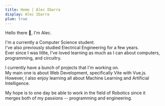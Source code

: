 ```yaml
---
title: Home | Alec Ibarra
display: Alec Ibarra
plum: true
---
```


Hello there 👋, I'm <span fw-900>Alec</span>.<br>

I'm a currently a <span fw-900>Computer Science</span> student.<br>
I've also previously studied <span fw-900>Electrical Engineering</span> for a few years.<br>
Ever since I was little, I've loved learning as much as I can about computers, programming, and circuitry.<br>

I currently have a bunch of projects that I'm working on.<br>
My main one is about <span fw-900>Web Development</span>, specifically <span fw-900>Vite</span> with <span fw-900>Vue.js</span>.<br>
However, I also enjoy learning all about <span fw-900>Machine Learning</span> and <span fw-900>Artificial Intelligence</span>.<br>

My hope is to one day be able to work in the field of <span fw-900>Robotics</span> since it merges both of my passions -- programming and engineering.
